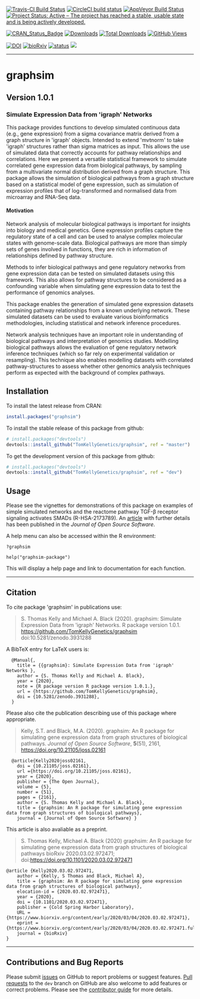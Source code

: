 [![Travis-CI Build Status](https://travis-ci.com/TomKellyGenetics/graphsim.svg?branch=master)](https://travis-ci.com/TomKellyGenetics/graphsim)
[![CircleCI build status](https://circleci.com/gh/TomKellyGenetics/graphsim.svg?style=svg)](https://circleci.com/gh/TomKellyGenetics/graphsim)
[![AppVeyor Build Status](https://ci.appveyor.com/api/projects/status/github/TomKellyGenetics/graphsim?branch=master&svg=true)](https://ci.appveyor.com/project/TomKellyGenetics/graphsim)
[![Project Status: Active – The project has reached a stable, usable state and is being actively developed.](http://www.repostatus.org/badges/latest/active.svg)](http://www.repostatus.org/#active)

[![CRAN_Status_Badge](http://www.r-pkg.org/badges/version/graphsim)](https://cran.r-project.org/package=graphsim)
[![Downloads](https://cranlogs.r-pkg.org/badges/graphsim)](https://CRAN.R-project.org/package=graphsim)
[![Total Downloads](https://cranlogs.r-pkg.org/badges/grand-total/graphsim?color=orange)](https://CRAN.R-project.org/package=graphsim)
[![GitHub Views](http://hits.dwyl.com/tomkellygenetics/graphsim.svg)](http://hits.dwyl.com/tomkellygenetics/graphsim)

[![DOI](https://zenodo.org/badge/67395230.svg)](https://zenodo.org/badge/latestdoi/67395230)
[![bioRxiv](https://img.shields.io/badge/biorXiv-10.1101%2F2020.03.02.972471-blue)](https://doi.org/10.1101/2020.03.02.972471)
[![status](https://joss.theoj.org/papers/96016c6a55d7f74bacebd187c6ededd6/status.svg)](https://joss.theoj.org/papers/96016c6a55d7f74bacebd187c6ededd6)
[![](https://img.shields.io/badge/Altmetric-72-blue.svg)](https://www.altmetric.com/details/77053356)

--------------------------------------------------

# graphsim

## Version 1.0.1


###  Simulate Expression Data from 'igraph' Networks 

This package provides functions to develop simulated continuous data 
(e.g., gene expression) from a sigma covariance matrix derived from a 
graph structure in 'igraph' objects. Intended to extend 'mvtnorm' to 
take 'igraph' structures rather than sigma matrices as input. This 
allows the use of simulated data that correctly accounts for pathway
relationships and correlations. Here we present a versatile statistical 
framework to simulate correlated gene expression data from biological 
pathways, by sampling from a multivariate normal distribution derived 
from a graph structure. This package allows the simulation of biological
pathways from a graph structure based on a statistical model of 
gene expression, such as simulation of expression profiles that
of log-transformed and normalised data from microarray and RNA-Seq data.

#### Motivation

Network analysis of molecular biological pathways is important
for insights into biology and medical genetics. 
Gene expression profiles capture the regulatory state of a cell
and can be used to analyse complex molecular states with genome-scale data.
Biological pathways are more than simply sets of genes involved in functions,
they are rich in information of relationships defined by pathway structure.

Methods to infer biological pathways and gene regulatory networks from gene
expression data can be tested on  simulated datasets using this framework. This also allows for
pathway structures to be considered as a confounding variable when 
simulating gene expression data to test the performance of genomics analyses.

This package enables the generation of simulated gene expression datasets
containing pathway relationships from a known underlying network.
These simulated datasets can be used to evaluate various bioinformatics
methodologies, including statistical and network inference procedures.

Network analysis techniques have an important role in understanding
of biological pathways and interpretation of genomics studies.
Modelling biological pathways allows the evaluation of gene
regulatory network inference techniques (which so far rely on
experimental validation or resampling). This technique also
enables modelling datasets with correlated pathway-structures
to assess whether other genomics analysis techniques perform
as expected with the background of complex pathways.


## Installation

To install the latest release from CRAN:

```R
install.packages("graphsim")
```

To install the stable release of this package from github:

```R
# install.packages("devtools")
devtools::install_github("TomKellyGenetics/graphsim", ref = "master")
```

To get the development version of this package from github:

```R
# install.packages("devtools")
devtools::install_github("TomKellyGenetics/graphsim", ref = "dev")
```

## Usage

Please see the vignettes for demonstrations of this package on examples of simple simulated networks and the reactome pathway TGF-&beta; receptor signaling activates SMADs (R-HSA-2173789). An [article](https://doi.org/10.21105/joss.02161) with further details has been published in the 
_Journal of Open Source Software_.

A help menu can also be accessed within the R environment:

```
?graphsim
```

```
help("graphsim-package")
```

This will display a help page and link to documentation for each function.

--------------------------------------------------

## Citation

To cite package 'graphsim' in publications use:

>S. Thomas Kelly and Michael A. Black (2020). graphsim: Simulate Expression Data from
>'igraph' Networks. R package version 1.0.1.
>https://github.com/TomKellyGenetics/graphsim doi:10.5281/zenodo.3931288

A BibTeX entry for LaTeX users is:

```
  @Manual{,
    title = {{graphsim}: Simulate Expression Data from 'igraph' Networks },
    author = {S. Thomas Kelly and Michael A. Black},
    year = {2020},
    note = {R package version R package version 1.0.1.},
    url = {https://github.com/TomKellyGenetics/graphsim},
    doi = {10.5281/zenodo.3931288},
  }
```

Please also cite the publication describing use of this package where appropriate.

>Kelly, S.T. and Black, M.A. (2020). graphsim: An R package for simulating gene
>expression data from graph structures of biological pathways.
>_Journal of Open Source Software_, **5**(51), 2161, https://doi.org/10.21105/joss.02161


```
  @article{Kelly2020joss02161,
    doi = {10.21105/joss.02161},
    url ={https://doi.org/10.21105/joss.02161},
    year = {2020},
    publisher = {The Open Journal},
    volume = {5},
    number = {51},
    pages = {2161},
    author = {S. Thomas Kelly and Michael A. Black},
    title = {graphsim: An R package for simulating gene expression data from graph structures of biological pathways},
    journal = {Journal of Open Source Software} }
```

This article is also avaliable as a preprint.

>S. Thomas Kelly, Michael A. Black (2020)
> graphsim: An R package for simulating gene expression data from graph structures of biological pathways
> bioRxiv 2020.03.02.972471; doi:https://doi.org/10.1101/2020.03.02.972471

```
@article {Kelly2020.03.02.972471,
	author = {Kelly, S Thomas and Black, Michael A},
	title = {graphsim: An R package for simulating gene expression data from graph structures of biological pathways},
	elocation-id = {2020.03.02.972471},
	year = {2020},
	doi = {10.1101/2020.03.02.972471},
	publisher = {Cold Spring Harbor Laboratory},
	URL = {https://www.biorxiv.org/content/early/2020/03/04/2020.03.02.972471},
	eprint = {https://www.biorxiv.org/content/early/2020/03/04/2020.03.02.972471.full.pdf},
	journal = {bioRxiv}
}
```

--------------------------------------------------

## Contributions and Bug Reports

Please submit [issues](https://github.com/TomKellyGenetics/graphsim/issues) on GitHub to report
problems or suggest features. [Pull requests](https://github.com/TomKellyGenetics/graphsim/pulls)
to the `dev` branch on GitHub are also welcome to add features or correct problems. Please see
the [contributor guide](https://github.com/TomKellyGenetics/graphsim/blob/master/CONTRIBUTING.md) for more details.


